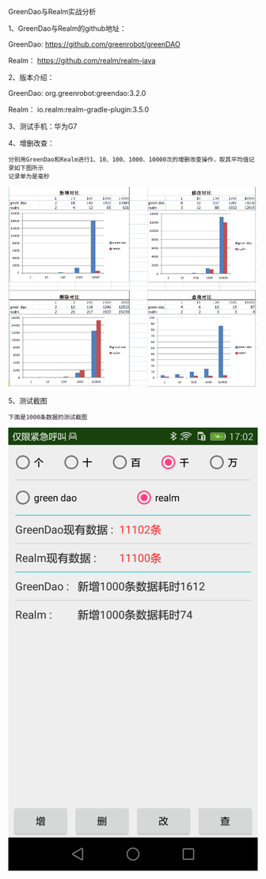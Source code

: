 
GreenDao与Realm实战分析

1、GreenDao与Realm的github地址：

  GreenDao:  https://github.com/greenrobot/greenDAO
  
  Realm：  https://github.com/realm/realm-java
  
2、版本介绍：

  GreenDao:  org.greenrobot:greendao:3.2.0
  
  Realm： io.realm:realm-gradle-plugin:3.5.0

3、测试手机：华为G7

4、增删改查：

    分别用GreenDao和Realm进行1、10、100、1000、10000次的增删改查操作，取其平均值记录如下图所示
    记录单为是毫秒

  ![image](https://github.com/xiaodengzi0812/GreenDaoOrRealm/blob/master/clipboard.png)

5、测试截图

    下面是1000条数据的测试截图

  ![image](https://github.com/xiaodengzi0812/GreenDaoOrRealm/blob/master/device-demo.png)
  
